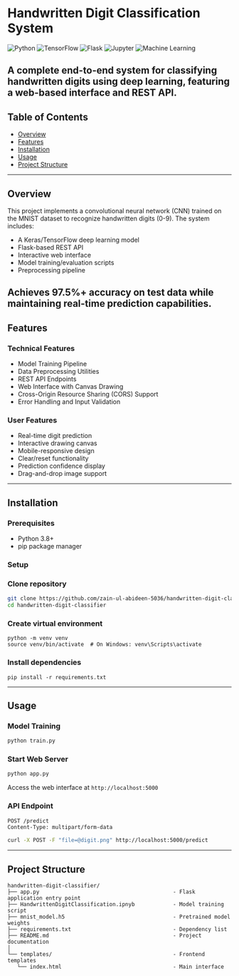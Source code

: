 # Handwritten Digit Classification System

![Python](https://img.shields.io/badge/Python-3.8%2B-blue)
![TensorFlow](https://img.shields.io/badge/TensorFlow-2.0%2B-orange)
![Flask](https://img.shields.io/badge/Flask-2.0%2B-lightgrey)
![Jupyter](https://img.shields.io/badge/Jupyter-Notebook-orange)
![Machine Learning](https://img.shields.io/badge/Machine-Learning-brightgreen)

A complete end-to-end system for classifying handwritten digits using deep learning, featuring a web-based interface and REST API.
---

## Table of Contents
- [Overview](#overview)
- [Features](#features)
- [Installation](#installation)
- [Usage](#usage)
- [Project Structure](#project-structure)
---

## Overview
This project implements a convolutional neural network (CNN) trained on the MNIST dataset to recognize handwritten digits (0-9). The system includes:

- A Keras/TensorFlow deep learning model
- Flask-based REST API
- Interactive web interface
- Model training/evaluation scripts
- Preprocessing pipeline

Achieves 97.5%+ accuracy on test data while maintaining real-time prediction capabilities.
---

## Features

### Technical Features
- Model Training Pipeline
- Data Preprocessing Utilities
- REST API Endpoints
- Web Interface with Canvas Drawing
- Cross-Origin Resource Sharing (CORS) Support
- Error Handling and Input Validation

### User Features
- Real-time digit prediction
- Interactive drawing canvas
- Mobile-responsive design
- Clear/reset functionality
- Prediction confidence display
- Drag-and-drop image support
---

## Installation

### Prerequisites
- Python 3.8+
- pip package manager

### Setup

### Clone repository
```bash
git clone https://github.com/zain-ul-abideen-5036/handwritten-digit-classifier.git
cd handwritten-digit-classifier
```

### Create virtual environment
```
python -m venv venv
source venv/bin/activate  # On Windows: venv\Scripts\activate
```

### Install dependencies
```
pip install -r requirements.txt
```
---

## Usage

### Model Training
```bash
python train.py
```

### Start Web Server
```bash
python app.py
```

Access the web interface at ```http://localhost:5000```

### API Endpoint
```bash
POST /predict
Content-Type: multipart/form-data

curl -X POST -F "file=@digit.png" http://localhost:5000/predict
```
---

## Project Structure
```
handwritten-digit-classifier/
├── app.py                                          - Flask application entry point
├── HandwrittenDigitClassification.ipnyb            - Model training script
├── mnist_model.h5                                  - Pretrained model weights
├── requirements.txt                                - Dependency list
├── README.md                                       - Project documentation
│
└── templates/                                      - Frontend templates
   └── index.html                                   - Main interface
```
